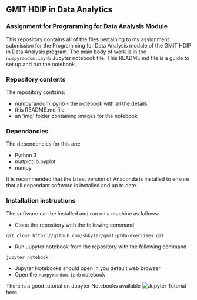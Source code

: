 ## GMIT HDIP in Data Analytics
### Assignment for Programming for Data Analysis Module

This repository contains all of the files pertaining to my assignment submission for the Programming for Data Analysis module of the GMIT HDIP in Data Analysis program. The main body of work is in the `numpyrandom.ipynb` Jupyter notebook file. This README.md file is a guide to set up and run the notebook.

### Repository contents

The repository contains:
* numpyrandom.ipynb - the notebook with all the details
* this README.md file
* an 'img' folder containing images for the notebook

### Dependancies

The dependencies for this are:
* Python 3
* matplotlib.pyplot
* numpy

It is recommended that the latest version of Anaconda is installed to ensure that all dependant software is installed and up to date.

### Installation instructions

The software can be installed and run on a machine as follows:

* Clone the repository with the following command
```
git clone https://github.com/shkyler/gmit-pfda-exercises.git
```
* Run Jupyter notebook from the repository with the following command
```
jupyter notebook
```
* Jupyter Notebooks should open in you default web browser
* Open the `numpyrandom.ipnb` notebook

There is a good tutorial on Jupyter Notebooks available ![Jupyter Tutorial](https://www.dataquest.io/blog/jupyter-notebook-tutorial/)here
